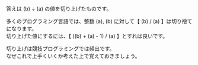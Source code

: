答えは \(b\) ÷ \(a\) の値を切り上げたものです。

多くのプログラミング言語では、整数 \(a\), \(b\) に対して【 \(b\) / \(a\) 】は切り捨てになります。  
切り上げた値にするには、【 (\(b\) + \(a\) - 1) / \(a\) 】とすれば良いです。  

切り上げは競技プログラミングでは頻出です。  
なぜこれで上手くいくか考えた上で覚えておきましょう。